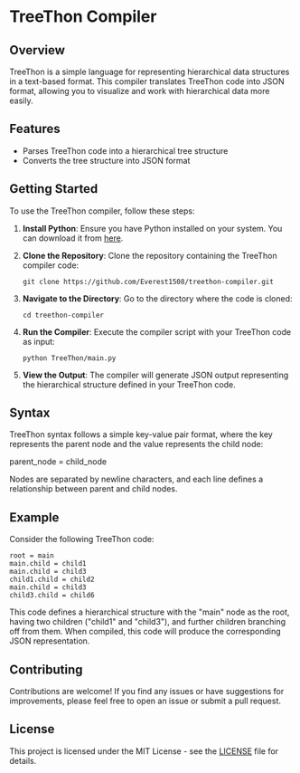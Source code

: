 # TreeThon Compiler

## Overview
TreeThon is a simple language for representing hierarchical data structures in a text-based format. This compiler translates TreeThon code into JSON format, allowing you to visualize and work with hierarchical data more easily.

## Features
- Parses TreeThon code into a hierarchical tree structure
- Converts the tree structure into JSON format

## Getting Started
To use the TreeThon compiler, follow these steps:

1. **Install Python**: Ensure you have Python installed on your system. You can download it from [here](https://www.python.org/downloads/).

2. **Clone the Repository**: Clone the repository containing the TreeThon compiler code:

    ```
    git clone https://github.com/Everest1508/treethon-compiler.git
    ```

3. **Navigate to the Directory**: Go to the directory where the code is cloned:

    ```
    cd treethon-compiler
    ```

4. **Run the Compiler**: Execute the compiler script with your TreeThon code as input:

    ```
    python TreeThon/main.py
    ```

5. **View the Output**: The compiler will generate JSON output representing the hierarchical structure defined in your TreeThon code.

## Syntax
TreeThon syntax follows a simple key-value pair format, where the key represents the parent node and the value represents the child node:

parent_node = child_node


Nodes are separated by newline characters, and each line defines a relationship between parent and child nodes.

## Example
Consider the following TreeThon code:

```
root = main
main.child = child1
main.child = child3
child1.child = child2
main.child = child3
child3.child = child6
```


This code defines a hierarchical structure with the "main" node as the root, having two children ("child1" and "child3"), and further children branching off from them. When compiled, this code will produce the corresponding JSON representation.

## Contributing
Contributions are welcome! If you find any issues or have suggestions for improvements, please feel free to open an issue or submit a pull request.

## License
This project is licensed under the MIT License - see the [LICENSE](LICENSE) file for details.
